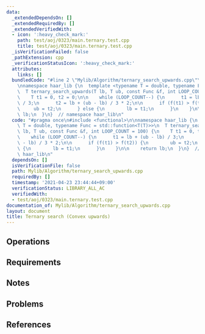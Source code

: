 ```yaml
---
data:
  _extendedDependsOn: []
  _extendedRequiredBy: []
  _extendedVerifiedWith:
  - icon: ':heavy_check_mark:'
    path: test/aoj/0323/main.ternary.test.cpp
    title: test/aoj/0323/main.ternary.test.cpp
  _isVerificationFailed: false
  _pathExtension: cpp
  _verificationStatusIcon: ':heavy_check_mark:'
  attributes:
    links: []
  bundledCode: "#line 2 \"Mylib/Algorithm/ternary_search_upwards.cpp\"\n#include <functional>\n\
    \nnamespace haar_lib {\n  template <typename T = double, typename Func = std::function<T(T)>>\n\
    \  T ternary_search_upwards(T lb, T ub, const Func &f, int LOOP_COUNT = 100) {\n\
    \    T t1 = 0, t2 = 0;\n\n    while (LOOP_COUNT--) {\n      t1 = lb + (ub - lb)\
    \ / 3;\n      t2 = lb + (ub - lb) / 3 * 2;\n\n      if (f(t1) > f(t2)) {\n   \
    \     ub = t2;\n      } else {\n        lb = t1;\n      }\n    }\n\n    return\
    \ lb;\n  }\n}  // namespace haar_lib\n"
  code: "#pragma once\n#include <functional>\n\nnamespace haar_lib {\n  template <typename\
    \ T = double, typename Func = std::function<T(T)>>\n  T ternary_search_upwards(T\
    \ lb, T ub, const Func &f, int LOOP_COUNT = 100) {\n    T t1 = 0, t2 = 0;\n\n\
    \    while (LOOP_COUNT--) {\n      t1 = lb + (ub - lb) / 3;\n      t2 = lb + (ub\
    \ - lb) / 3 * 2;\n\n      if (f(t1) > f(t2)) {\n        ub = t2;\n      } else\
    \ {\n        lb = t1;\n      }\n    }\n\n    return lb;\n  }\n}  // namespace\
    \ haar_lib\n"
  dependsOn: []
  isVerificationFile: false
  path: Mylib/Algorithm/ternary_search_upwards.cpp
  requiredBy: []
  timestamp: '2021-04-23 23:44:44+09:00'
  verificationStatus: LIBRARY_ALL_AC
  verifiedWith:
  - test/aoj/0323/main.ternary.test.cpp
documentation_of: Mylib/Algorithm/ternary_search_upwards.cpp
layout: document
title: Ternary search (Convex upwards)
---
```


## Operations

## Requirements

## Notes

## Problems

## References

